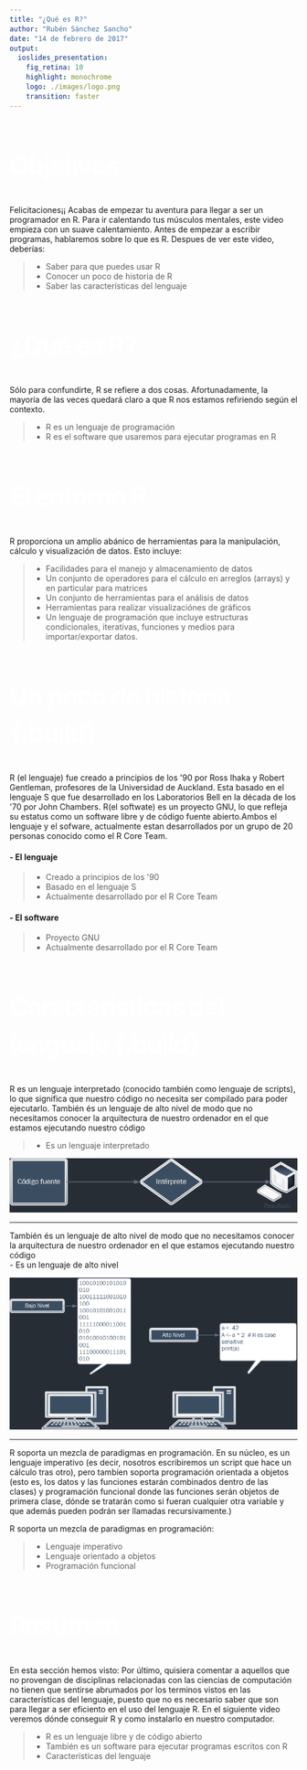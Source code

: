 ```yaml
---
title: "¿Qué es R?"
author: "Rubén Sánchez Sancho"
date: "14 de febrero de 2017"
output: 
  ioslides_presentation:
    fig_retina: 10
    highlight: monochrome
    logo: ./images/logo.png
    transition: faster
---
```



<style>
.title-slide {
  background-color: #8BBB27;
}
</style>

<style>
slides > slide.backdrop {
  background:#262D35;
}
</style>

<style>
h2 { 
   font-size: 45px; 
   line-height: 65px; 
   letter-spacing: -2px; 
   color: #FFFFFF;} 
</style>




## Objetivos

<div class="note">

Felicitaciones¡¡ Acabas de empezar tu aventura para llegar a ser un programador en R. Para ir calentando tus músculos mentales, este video empieza con un suave calentamiento. Antes de empezar a escribir programas, hablaremos sobre lo que es R.
Despues de ver este video, deberías:
</div>

> - Saber para que puedes usar R
> - Conocer un poco de historia de R
> - Saber las características del lenguaje


## ¿Qué és R? 

<div class="note">
Sólo para confundirte, R se refiere a dos cosas.
Afortunadamente, la mayoría de las veces quedará claro a que R nos estamos refiriendo según el contexto.
</div>

> - R es un lenguaje de programación
> - R es el software que usaremos para ejecutar programas en R



## El entorno R 


<div class= "note">
R proporciona un amplio abánico de herramientas para la manipulación, cálculo y visualización de datos. Esto incluye:
</div>


> - Facilidades para el manejo y almacenamiento de datos
> - Un conjunto de operadores para el cálculo en arreglos (arrays) y en particular para matrices
> - Un conjunto de herramientas para el análisis de datos
> - Herramientas para realizar visualizaciónes de gráficos
> - Un lenguaje de programación que incluye estructuras condicionales, iterativas, funciones y medios para importar/exportar datos.



## Un poco de historia {.build}

<div class="note">
R (el lenguaje) fue creado a principios de los '90 por Ross Ihaka y Robert Gentleman, profesores de la Universidad de Auckland. Esta basado en el lenguaje S que fue desarrollado en los Laboratorios Bell en la década de los '70 por John Chambers.
R(el softwate) es un proyecto GNU, lo que refleja su estatus como un software libre y de código fuente abierto.Ambos el lenguaje y el sofware, actualmente estan desarrollados por un grupo de 20 personas conocido como el R Core Team.
</div>

#### - El lenguaje

> - Creado a principios de los '90 
> - Basado en el lenguaje S
> - Actualmente desarrollado por el R Core Team

#### - El software

> - Proyecto GNU
> - Actualmente desarrollado por el R Core Team

## Características del lenguaje {.build}

<div class="note">
R es un lenguaje interpretado (conocido también como lenguaje de scripts), lo que significa que nuestro código no necesita ser compilado para poder ejecutarlo. También és un lenguaje de alto nivel de modo que no necesitamos conocer la arquitectura de nuestro ordenador en el que estamos ejecutando nuestro código
</div>

> - Es un lenguaje interpretado

 ![](./images/Diagrama_Flujo_Lenguaje_Interpretado.png)
 



--- 

<div class="note">
 También és un lenguaje de alto nivel de modo que no necesitamos conocer la arquitectura de nuestro ordenador en el que estamos ejecutando nuestro código
</div>
- Es un lenguaje de alto nivel

![](./images/Lenguaje_alto_nivel.png)

--- 

<div class="note">
R soporta un mezcla de paradigmas en programación. En su núcleo, es un lenguaje imperativo (es decir, nosotros escribiremos un script que hace un cálculo tras otro), pero tambíen soporta programación orientada a objetos (esto es, los datos y las funciones estarán combinados dentro de las clases) y programación funcional donde las funciones serán objetos de primera clase, dónde se tratarán como si fueran cualquier otra variable y que además pueden podrán ser llamadas recursivamente.)
</div>

R soporta un mezcla de paradigmas en programación:

> - Lenguaje imperativo 
> - Lenguaje orientado a objetos
> - Programación funcional


## Resumen


<div class = "note">
En esta sección hemos visto:
Por último, quisiera comentar a aquellos que no provengan de disciplinas relacionadas con las ciencias de computación no tienen que sentirse abrumados por los terminos vistos en las características del lenguaje, puesto que no es necesario saber que son para llegar a ser eficiento en el uso del lenguaje R.
En el siguiente video veremos dónde conseguir R y como instalarlo en nuestro computador.
</div>

> - R es un lenguaje libre y de código abierto
> - También es un software para ejecutar programas escritos con R
> - Características del lenguaje











